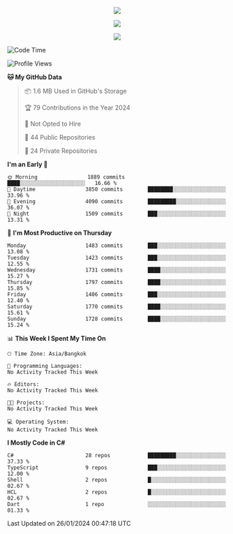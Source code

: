 <p align="center">
  <a href="say-hi.gif"> 
    <img align="center" src="say-hi.gif"/>
  </a>
</p>
<p align="center">
  <a href="https://github.com/htthinh1999">
    <img align="center" src="https://github-readme-stats-kappa-pink.vercel.app/api?username=htthinh1999&show_icons=true&count_private=true&theme=dracula"/>
  </a>
</p>
<p align="center">
  <a href="https://github.com/htthinh1999">
    <img src="https://github-readme-stats-kappa-pink.vercel.app/api/top-langs/?username=htthinh1999&layout=compact&langs_count=6&count_private=true&hide=tsql,hlsl,glsl,shaderlab&theme=dracula"/>
  </a>
</p>

<!--START_SECTION:waka-->
![Code Time](http://img.shields.io/badge/Code%20Time-0%20secs-blue)

![Profile Views](http://img.shields.io/badge/Profile%20Views-0-blue)

**🐱 My GitHub Data** 

> 📦 1.6 MB Used in GitHub's Storage 
 > 
> 🏆 79 Contributions in the Year 2024
 > 
> 🚫 Not Opted to Hire
 > 
> 📜 44 Public Repositories 
 > 
> 🔑 24 Private Repositories 
 > 
**I'm an Early 🐤** 

```text
🌞 Morning                1889 commits        ████░░░░░░░░░░░░░░░░░░░░░   16.66 % 
🌆 Daytime                3850 commits        ████████░░░░░░░░░░░░░░░░░   33.96 % 
🌃 Evening                4090 commits        █████████░░░░░░░░░░░░░░░░   36.07 % 
🌙 Night                  1509 commits        ███░░░░░░░░░░░░░░░░░░░░░░   13.31 % 
```
📅 **I'm Most Productive on Thursday** 

```text
Monday                   1483 commits        ███░░░░░░░░░░░░░░░░░░░░░░   13.08 % 
Tuesday                  1423 commits        ███░░░░░░░░░░░░░░░░░░░░░░   12.55 % 
Wednesday                1731 commits        ████░░░░░░░░░░░░░░░░░░░░░   15.27 % 
Thursday                 1797 commits        ████░░░░░░░░░░░░░░░░░░░░░   15.85 % 
Friday                   1406 commits        ███░░░░░░░░░░░░░░░░░░░░░░   12.40 % 
Saturday                 1770 commits        ████░░░░░░░░░░░░░░░░░░░░░   15.61 % 
Sunday                   1728 commits        ████░░░░░░░░░░░░░░░░░░░░░   15.24 % 
```


📊 **This Week I Spent My Time On** 

```text
🕑︎ Time Zone: Asia/Bangkok

💬 Programming Languages: 
No Activity Tracked This Week

🔥 Editors: 
No Activity Tracked This Week

🐱‍💻 Projects: 
No Activity Tracked This Week

💻 Operating System: 
No Activity Tracked This Week
```

**I Mostly Code in C#** 

```text
C#                       28 repos            █████████░░░░░░░░░░░░░░░░   37.33 % 
TypeScript               9 repos             ███░░░░░░░░░░░░░░░░░░░░░░   12.00 % 
Shell                    2 repos             █░░░░░░░░░░░░░░░░░░░░░░░░   02.67 % 
HCL                      2 repos             █░░░░░░░░░░░░░░░░░░░░░░░░   02.67 % 
Dart                     1 repo              ░░░░░░░░░░░░░░░░░░░░░░░░░   01.33 % 
```




 Last Updated on 26/01/2024 00:47:18 UTC
<!--END_SECTION:waka-->
